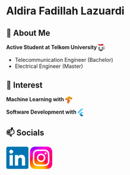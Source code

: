 # Aldira Fadillah Lazuardi

## 📖 About Me

**Active Student at Telkom University [<img src="assets\telu.png" height="20em" align="center" alt="Logo TelU" title="Logo TelU"/>](https://telkomuniversity.ac.id/en):**

- Telecommunication Engineer (Bachelor)
- Electrical Engineer (Master)

## 👀 Interest

**Machine Learning with [<img src="assets\tensorflow.webp" height="20em" align="center" alt="Logo TF" title="Logo TF"/>](https://www.tensorflow.org/)**

**Software Development with [<img src="assets\flutter.png" height="20em" align="center" alt="Logo Flutter" title="Logo Flutter"/>](https://flutter.dev/)**

## 📫 Socials
[<img src="assets\linkedin.webp" height="60em" align="center" alt="Logo in" title="Connect with me!"/>](https://www.linkedin.com/in/aldira-lazuardi/)
[<img src="assets\instagram.webp" height="60em" align="center" alt="Logo ig" title="Follow me!"/>](https://www.instagram.com/aldira_azurea/)

<!---
ajur-ajur/ajur-ajur is a ✨ special ✨ repository because its `README.md` (this file) appears on your GitHub profile.
You can click the Preview link to take a look at your changes.
--->
